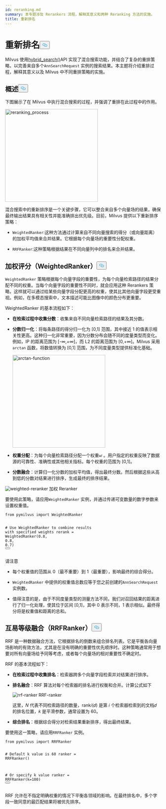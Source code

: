 ```yaml
---
id: reranking.md
summary: 本专题涉及 Rerankers 流程，解释其意义和两种 Reranking 方法的实施。
title: 重新排名
---
```

<h1 id="Reranking" class="common-anchor-header">重新排名<button data-href="#Reranking" class="anchor-icon" translate="no">
      <svg translate="no"
        aria-hidden="true"
        focusable="false"
        height="20"
        version="1.1"
        viewBox="0 0 16 16"
        width="16"
      >
        <path
          fill="#0092E4"
          fill-rule="evenodd"
          d="M4 9h1v1H4c-1.5 0-3-1.69-3-3.5S2.55 3 4 3h4c1.45 0 3 1.69 3 3.5 0 1.41-.91 2.72-2 3.25V8.59c.58-.45 1-1.27 1-2.09C10 5.22 8.98 4 8 4H4c-.98 0-2 1.22-2 2.5S3 9 4 9zm9-3h-1v1h1c1 0 2 1.22 2 2.5S13.98 12 13 12H9c-.98 0-2-1.22-2-2.5 0-.83.42-1.64 1-2.09V6.25c-1.09.53-2 1.84-2 3.25C6 11.31 7.55 13 9 13h4c1.45 0 3-1.69 3-3.5S14.5 6 13 6z"
        ></path>
      </svg>
    </button></h1><p>Milvus 使用<a href="https://milvus.io/api-reference/pymilvus/v2.4.x/ORM/Collection/hybrid_search.md">hybrid_search()</a>API 实现了混合搜索功能，并结合了复杂的重排策略，以完善来自多个<code translate="no">AnnSearchRequest</code> 实例的搜索结果。本主题将介绍重排过程，解释其意义以及 Milvus 中不同重排策略的实施。</p>
<h2 id="Overview" class="common-anchor-header">概述<button data-href="#Overview" class="anchor-icon" translate="no">
      <svg translate="no"
        aria-hidden="true"
        focusable="false"
        height="20"
        version="1.1"
        viewBox="0 0 16 16"
        width="16"
      >
        <path
          fill="#0092E4"
          fill-rule="evenodd"
          d="M4 9h1v1H4c-1.5 0-3-1.69-3-3.5S2.55 3 4 3h4c1.45 0 3 1.69 3 3.5 0 1.41-.91 2.72-2 3.25V8.59c.58-.45 1-1.27 1-2.09C10 5.22 8.98 4 8 4H4c-.98 0-2 1.22-2 2.5S3 9 4 9zm9-3h-1v1h1c1 0 2 1.22 2 2.5S13.98 12 13 12H9c-.98 0-2-1.22-2-2.5 0-.83.42-1.64 1-2.09V6.25c-1.09.53-2 1.84-2 3.25C6 11.31 7.55 13 9 13h4c1.45 0 3-1.69 3-3.5S14.5 6 13 6z"
        ></path>
      </svg>
    </button></h2><p>下图展示了在 Milvus 中执行混合搜索的过程，并强调了重排在此过程中的作用。</p>
<p><img translate="no" src="/docs/v2.4.x/assets/multi-vector-rerank.png" alt="reranking_process" width="300"/></p>
<p>混合搜索中的重新排序是一个关键步骤，它可以整合来自多个向量场的结果，确保最终输出结果具有相关性并能准确排出优先级。目前，Milvus 提供以下重新排序策略：</p>
<ul>
<li><p><code translate="no">WeightedRanker</code>:这种方法通过计算来自不同向量搜索的得分（或向量距离）的加权平均值来合并结果。它根据每个向量场的重要性分配权重。</p></li>
<li><p><code translate="no">RRFRanker</code>:这种策略根据结果在不同向量列中的排名来合并结果。</p></li>
</ul>
<h2 id="Weighted-Scoring-WeightedRanker" class="common-anchor-header">加权评分（WeightedRanker）<button data-href="#Weighted-Scoring-WeightedRanker" class="anchor-icon" translate="no">
      <svg translate="no"
        aria-hidden="true"
        focusable="false"
        height="20"
        version="1.1"
        viewBox="0 0 16 16"
        width="16"
      >
        <path
          fill="#0092E4"
          fill-rule="evenodd"
          d="M4 9h1v1H4c-1.5 0-3-1.69-3-3.5S2.55 3 4 3h4c1.45 0 3 1.69 3 3.5 0 1.41-.91 2.72-2 3.25V8.59c.58-.45 1-1.27 1-2.09C10 5.22 8.98 4 8 4H4c-.98 0-2 1.22-2 2.5S3 9 4 9zm9-3h-1v1h1c1 0 2 1.22 2 2.5S13.98 12 13 12H9c-.98 0-2-1.22-2-2.5 0-.83.42-1.64 1-2.09V6.25c-1.09.53-2 1.84-2 3.25C6 11.31 7.55 13 9 13h4c1.45 0 3-1.69 3-3.5S14.5 6 13 6z"
        ></path>
      </svg>
    </button></h2><p><code translate="no">WeightedRanker</code> 策略根据每个向量字段的重要性，为每个向量检索路径的结果分配不同的权重。当每个向量字段的重要性不同时，就会应用这种 Rerankers 策略，这样就可以通过给某些向量字段分配更高的权重，使其比其他向量字段更受重视。例如，在多模态搜索中，文本描述可能比图像中的颜色分布更重要。</p>
<p>WeightedRanker 的基本流程如下：</p>
<ul>
<li><p><strong>在检索过程中收集分数</strong>：收集来自不同向量检索路径的结果及其分数。</p></li>
<li><p><strong>分数归一化</strong>：将每条路径的得分归一化为 [0,1] 范围，其中接近 1 的值表示相关性更高。这种归一化非常重要，因为分数分布会随不同的度量类型而变化。例如，IP 的距离范围为 [-∞,+∞]，而 L2 的距离范围为 [0,+∞]。Milvus 采用<code translate="no">arctan</code> 函数，将数值转换为 [0,1] 范围，为不同度量类型提供标准化基础。</p>
<p><img translate="no" src="/docs/v2.4.x/assets/arctan.png" alt="arctan-function" width="300"/></p></li>
<li><p><strong>权重分配</strong>：为每个向量检索路径分配一个权重<code translate="no">w𝑖</code> 。用户指定的权重反映了数据源的可靠性、准确性或其他相关指标。每个权重的范围为 [0,1]。</p></li>
<li><p><strong>分数融合</strong>：计算归一化分数的加权平均值，得出最终分数。然后根据这些从高到低的分数对结果进行排序，生成最终的排序结果。</p></li>
</ul>
<p>
  
   <span class="img-wrapper"> <img translate="no" src="/docs/v2.4.x//assets/weighted-reranker.png" alt="weighted-reranker" class="doc-image" id="weighted-reranker" />
   </span> <span class="img-wrapper"> <span>加权 Reranker</span> </span></p>
<p>要使用此策略，请应用<code translate="no">WeightedRanker</code> 实例，并通过传递可变数量的数字参数来设置权重值。</p>
<pre><code translate="no" class="language-python"><span class="hljs-keyword">from</span> pymilvus <span class="hljs-keyword">import</span> WeightedRanker

<span class="hljs-comment"># Use WeightedRanker to combine results with specified weights</span>
rerank = WeightedRanker(<span class="hljs-number">0.8</span>, <span class="hljs-number">0.8</span>, <span class="hljs-number">0.7</span>) 
<button class="copy-code-btn"></button></code></pre>
<p>请注意</p>
<ul>
<li><p>每个权重值的范围从 0（最不重要）到 1（最重要），影响最终的综合得分。</p></li>
<li><p><code translate="no">WeightedRanker</code> 中提供的权重值总数应等于您之前创建的<code translate="no">AnnSearchRequest</code> 实例数。</p></li>
<li><p>值得注意的是，由于不同度量类型的测量方法不同，我们对召回结果的距离进行了归一化处理，使其位于区间 [0,1]，其中 0 表示不同，1 表示相似。最终得分将是权重值和距离的总和。</p></li>
</ul>
<h2 id="Reciprocal-Rank-Fusion-RRFRanker" class="common-anchor-header">互易等级融合（RRFRanker）<button data-href="#Reciprocal-Rank-Fusion-RRFRanker" class="anchor-icon" translate="no">
      <svg translate="no"
        aria-hidden="true"
        focusable="false"
        height="20"
        version="1.1"
        viewBox="0 0 16 16"
        width="16"
      >
        <path
          fill="#0092E4"
          fill-rule="evenodd"
          d="M4 9h1v1H4c-1.5 0-3-1.69-3-3.5S2.55 3 4 3h4c1.45 0 3 1.69 3 3.5 0 1.41-.91 2.72-2 3.25V8.59c.58-.45 1-1.27 1-2.09C10 5.22 8.98 4 8 4H4c-.98 0-2 1.22-2 2.5S3 9 4 9zm9-3h-1v1h1c1 0 2 1.22 2 2.5S13.98 12 13 12H9c-.98 0-2-1.22-2-2.5 0-.83.42-1.64 1-2.09V6.25c-1.09.53-2 1.84-2 3.25C6 11.31 7.55 13 9 13h4c1.45 0 3-1.69 3-3.5S14.5 6 13 6z"
        ></path>
      </svg>
    </button></h2><p>RRF 是一种数据融合方法，它根据排名的倒数来组合排名列表。它是平衡各向量场影响的有效方法，尤其是在没有明确的重要性优先顺序时。这种策略通常用于想要对所有向量场给予同等考虑，或者每个向量场的相对重要性不确定时。</p>
<p>RRF 的基本流程如下：</p>
<ul>
<li><p><strong>在检索过程中收集排名</strong>：检索器跨多个向量字段检索并对结果进行排序。</p></li>
<li><p><strong>排名融合</strong>：RRF 算法对每个检索器的排名进行权衡和合并。计算公式如下</p>
<p>
  
   <span class="img-wrapper"> <img translate="no" src="/docs/v2.4.x//assets/rrf-ranker.png" alt="rrf-ranker" class="doc-image" id="rrf-ranker" />
   </span> <span class="img-wrapper"> <span>RRF-ranker</span> </span></p>
<p>这里，𝑁 代表不同检索路径的数量，rank𝑖(𝑑) 是第 𝑖 个检索器检索到的文档𝑑 的排名位置，𝑘 是平滑参数，通常设置为 60。</p></li>
<li><p><strong>综合排名</strong>：根据综合得分对检索结果重新排序，得出最终结果。</p></li>
</ul>
<p>要使用这一策略，请应用<code translate="no">RRFRanker</code> 实例。</p>
<pre><code translate="no" class="language-python"><span class="hljs-keyword">from</span> pymilvus <span class="hljs-keyword">import</span> RRFRanker

<span class="hljs-comment"># Default k value is 60</span>
ranker = RRFRanker()

<span class="hljs-comment"># Or specify k value</span>
ranker = RRFRanker(k=<span class="hljs-number">100</span>)
<button class="copy-code-btn"></button></code></pre>
<p>RRF 允许在不指定明确权重的情况下平衡各领域的影响。在最终排名中，多个字段一致同意的最匹配结果将被优先排序。</p>
